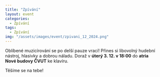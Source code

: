 ```yaml
---
title: "Zpívání"
layout: event
categories:
  - Zpívání
tags:
  - Zpívání
img: "/assets/images/event/zpivani_12_2024.png"
---
```


Oblíbené muzicírování se po delší pauze vrací! Přines si libovolný hudební nástroj, hlasivky a dobrou náladu. Doraž v **úterý 3. 12. v 18:00** do **atria Nové budovy ČVUT** ke klavíru.

Těšíme se na tebe!